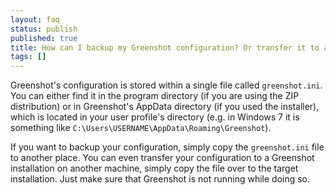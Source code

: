 ```yaml
---
layout: faq
status: publish
published: true
title: How can I backup my Greenshot configuration? Or transfer it to another machine?
tags: []
---
```

Greenshot's configuration is stored within a single file called `greenshot.ini`. You can either find it in the program directory (if you are using the ZIP distribution) or in Greenshot's AppData directory (if you used the installer), which is located in your user profile's directory (e.g. in Windows 7 it is something like `C:\Users\USERNAME\AppData\Roaming\Greenshot`).

If you want to backup your configuration, simply copy the `greenshot.ini` file to another place. You can even transfer your configuration to a Greenshot installation on another machine, simply copy the file over to the target installation. Just make sure that Greenshot is not running while doing so.
